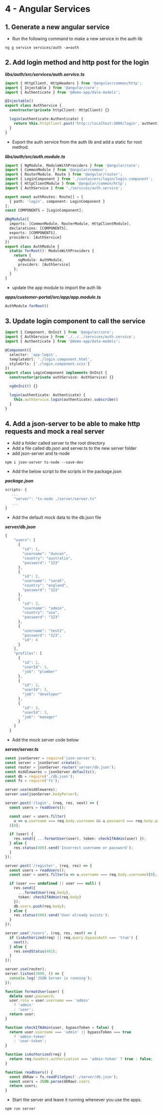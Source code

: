 # 4 - Angular Services

## 1. Generate a new angular service

* Run the following command to make a new service in the auth lib

```text
ng g service services/auth -a=auth
```

## 2. Add login method and http post for the login

_**libs/auth/src/services/auth.service.ts**_

```typescript
import { HttpClient, HttpHeaders } from '@angular/common/http';
import { Injectable } from '@angular/core';
import { Authenticate } from '@demo-app/data-models';

@Injectable()
export class AuthService {
  constructor(private httpClient: HttpClient) {}

  login(authenticate:Authenticate) {
    return this.httpClient.post('http://localhost:3000/login', authenticate);
  }
}
```

* Export the auth service from the auth lib and add a static for root method.

_**libs/auth/src/auth.module.ts**_

```typescript
import { NgModule, ModuleWithProviders } from '@angular/core';
import { CommonModule } from '@angular/common';
import { RouterModule, Route } from '@angular/router';
import { LoginComponent } from './containers/login/login.component';
import { HttpClientModule } from '@angular/common/http';
import { AuthService } from './services/auth.service';

export const authRoutes: Route[] = [
  { path: 'login', component: LoginComponent }
];
const COMPONENTS = [LoginComponent];

@NgModule({
  imports: [CommonModule, RouterModule, HttpClientModule],
  declarations: [COMPONENTS],
  exports: [COMPONENTS],
  providers: [AuthService]
})
export class AuthModule {
  static forRoot(): ModuleWithProviders {
    return {
      ngModule: AuthModule,
      providers: [AuthService]
    };
  }
}
```

* update the app module to import the auth lib

_**apps/customer-portal/src/app/app.module.ts**_

```typescript
AuthModule.forRoot()
```

## 3. Update login component to call the service

```typescript
import { Component, OnInit } from '@angular/core';
import { AuthService } from './../../services/auth.service';
import { Authenticate } from '@demo-app/data-models';

@Component({
  selector: 'app-login',
  templateUrl: './login.component.html',
  styleUrls: ['./login.component.scss']
})
export class LoginComponent implements OnInit {
  constructor(private authService: AuthService) {}

  ngOnInit() {}

  login(authenticate: Authenticate) {
    this.authService.login(authenticate).subscribe()
  }
}
```

## 4. Add a json-server to be able to make http requests and mock a real server

* Add a folder called server to the root directory
* Add a file called db.json and server.ts to the new server folder
* add json-server and ts-node

```text
npm i json-server ts-node --save-dev
```

* Add the below script to the scripts in the package.json

_**package.json**_

```javascript
scripts: {
   ...
    "server": "ts-node ./server/server.ts"
   ...
}
```

* Add the default mock data to the db.json file

_**server/db.json**_

```javascript
{
    "users": [
      {
        "id": 1,
        "username": "duncan",
        "country": "australia",
        "password": "123"
      },
      {
        "id": 2,
        "username": "sarah",
        "country": "england",
        "password": "123"
      },
      {
        "id": 3,
        "username": "admin",
        "country": "usa",
        "password": "123"
      },
      {
        "username": "test2",
        "password": "123",
        "id": 4
      }
    ],
    "profiles": [
      {
        "id": 1,
        "userId": 1,
        "job": "plumber"
      },
      {
        "id": 2,
        "userId": 2,
        "job": "developer"
      },
      {
        "id": 3,
        "userId": 3,
        "job": "manager"
      }
    ]
  }
```

* Add the mock server code below

_**server/server.ts**_

```typescript
const jsonServer = require('json-server');
const server = jsonServer.create();
const router = jsonServer.router('server/db.json');
const middlewares = jsonServer.defaults();
const db = require('./db.json');
const fs = require('fs');

server.use(middlewares);
server.use(jsonServer.bodyParser);

server.post('/login', (req, res, next) => { 
  const users = readUsers();

  const user = users.filter(
    u => u.username === req.body.username && u.password === req.body.password
  )[0];

  if (user) {
    res.send({ ...formatUser(user), token: checkIfAdmin(user) });
  } else {
    res.status(400).send('Incorrect username or password');
  }
});

server.post('/register', (req, res) => {
  const users = readUsers();
  const user = users.filter(u => u.username === req.body.username)[0];

  if (user === undefined || user === null) {
    res.send({
      ...formatUser(req.body),
      token: checkIfAdmin(req.body)
    });
    db.users.push(req.body);
  } else {
    res.status(500).send('User already exists');
  }
});

server.use('/users', (req, res, next) => {
  if (isAuthorized(req) || req.query.bypassAuth === 'true') {
    next();
  } else {
    res.sendStatus(401);
  }
});

server.use(router);
server.listen(3000, () => {
  console.log('JSON Server is running');
});

function formatUser(user) {
  delete user.password;
  user.role = user.username === 'admin'
    ? 'admin'
    : 'user';
  return user;
}

function checkIfAdmin(user, bypassToken = false) {
  return user.username === 'admin' || bypassToken === true
    ? 'admin-token'
    : 'user-token';
}

function isAuthorized(req) {
  return req.headers.authorization === 'admin-token' ? true : false;
}

function readUsers() {
  const dbRaw = fs.readFileSync('./server/db.json');  
  const users = JSON.parse(dbRaw).users
  return users;
}
```

* Start the server and leave it running whenever you use the apps.

```text
npm run server
```

